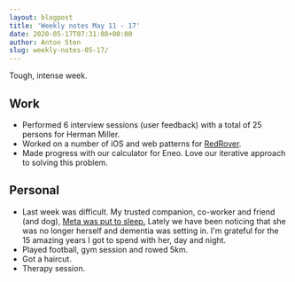 ```yaml
---
layout: blogpost
title: 'Weekly notes May 11 - 17'
date: 2020-05-17T07:31:08+00:00
author: Anton Sten
slug: weekly-notes-05-17/
---
```


Tough, intense week.

## Work

- Performed 6 interview sessions (user feedback) with a total of 25 persons for Herman Miller.
- Worked on a number of iOS and web patterns for [RedRover](https://www.redroverk12.com).
- Made progress with our calculator for Eneo. Love our iterative approach to solving this problem.


## Personal

- Last week was difficult. My trusted companion, co-worker and friend (and dog), [Meta was put to sleep.](https://twitter.com/antonsten/status/1261319247164301312?s=20) Lately we have been noticing that she was no longer herself and dementia was setting in. I'm grateful for the 15 amazing years I got to spend with her, day and night.
- Played football, gym session and rowed 5km.
- Got a haircut.
- Therapy session.
